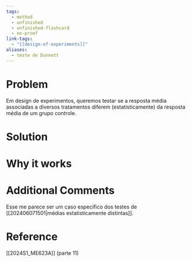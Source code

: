 ```yaml
---
tags:
  - method
  - unfinished
  - unfinished-flashcard
  - no-proof
link-tags:
  - "[[design-of-experiments]]"
aliases:
  - teste de Dunnett
---
```

# Problem
Em design de experimentos, queremos testar se a resposta média associadas a diversos tratamentos diferem (estatisticamente) da resposta média de um grupo controle.

# Solution


# Why it works


# Additional Comments
Esse me parece ser um caso específico dos testes de [[202406071501|médias estatisticamente distintas]].

# Reference
[[2024S1_ME623A]] (parte 11)




